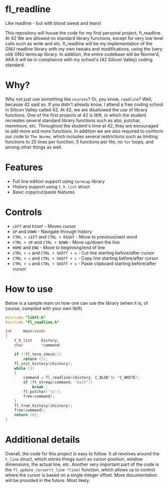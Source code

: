 # fl_readline
Like readline - but with blood sweat and tears!

This repository will house the code for my first personal project, fl_readline. At 42 We are allowed no standard library
functions, except for very low level calls such as write and etc. fl_readline will be my implementation of the GNU
readline library with my own tweaks and modifications, using the (very old) GNU termcap library. In addition, the entire
codebase will be Norme'd, AKA it will be in compliance with my school's (42 Silicon Valley) coding standard.

# Why?
Why not just use something like `ncurses`? Or, you know, `readline`?
Well, because 42 said so. If you didn't already know, I attend a free coding school in Silicon Valley called 42. At 42, we 
are disallowed the use of library functions. One of the first projects at 42 is libft, in which the student recreates
several standard library functions such as atoi, putchar, memmove, etc. Throughout the student's time at 42, they are
encouraged to add more and more functions. In addition we are also required to conform our code to `The Norme`, which
includes several restrictions such as limiting functions to 25 lines per function, 5 functions per file, no `for` loops,
and among other things as well.

# Features

* Full line edition support using `termcap` library
* History support using `t_h_list` struct
* Basic copy/cut/paste features


# Controls
* `LEFT` and `RIGHT` - Moves cursor
* `UP` and `DOWN` - Navigate through history
* `CTRL + LEFT` and `CTRL + RIGHT` - Move to previous/next word
* `CTRL + UP` and `CTRL + DOWN` - Move up/down the line
* `HOME` and `END` - Move to beginning/end of line
* `CTRL + c` and `CTRL + SHIFT + x` - Cut line starting before/after cursor
* `CTRL + c` and `CTRL + SHIFT + c` - Copy line starting before/after cursor
* `CTRL + v` and `CTRL + SHIFT + v` - Paste clipboard starting before/after cursor


# How to use
Below is a sample main on how one can use the library (when it is, of course, compiled with your own libft)

```c
#include "libft.h"
#include "fl_readline.h"

int		main(void)
{
	t_h_list	history;
	char		*command;

	if (!fl_term_check())
		return (1);
	fl_init_history(&history);
	while (1)
	{
		command = fl_readline(&history, C_BLUE"$> "C_WHITE);
		if (ft_strequ(command, "exit"))
			break ;
		ft_putchar('\n');
		free(command);
	}
	fl_free_history(&history);
	free(command);
	return (0);
}
```

# Additional details
Overall, the code for this project is easy to follow. It all revolves around the `t_line` struct, which stores things such
as cursor position, window dimensions, the actual line, etc. Another very important part of the code is the
`fl_update_cursor(t_line *line)` function, which allows us to control where the cursor is based on a single integer offset.
More documentation will be provided in the future. Most likely.
